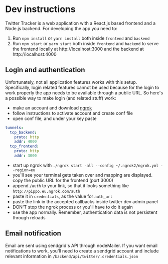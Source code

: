 # Dev instructions

Twitter Tracker is a web application with a React.js based frontend and a Node.js backend.
For developing the app you need to:

1. Run `npm install` or `yarn install` both inside `frontend` and `backend`
2. Run `npm start` or `yarn start` both inside `frontend` and `backend` to serve the frontend locally at http://localhost:3000 and the backend at http://localhost:4000

## Login and authentication

Unfortunately, not all application features works with this setup. Specifically, login related features cannot be used because for the login to work properly the app needs to be available through a public URL.
So here's a possible way to make login (and related stuff) work:

- make an account and download [ngrok](https://ngrok.com/)
- follow instructions to activate account and create conf file
- open conf file, and under your key paste

```yml
tunnels:
  tcp_backend:
    proto: http
    addr: 4000
  tcp_frontend:
    proto: http
    addr: 3000
```

- start up ngrok with `./ngrok start -all --config ~/.ngrok2/ngrok.yml --region=eu`
- you'll see your terminal gets taken over and mapping are displayed. copy the public URL for the frontend (port 3000)
- append `/auth` to your link, so that it looks something like `http://pippo.eu.ngrok.com/auth`
- paste it in `credentials`, as the value for `auth_url`
- paste the link in the accepted callbacks inside twitter dev admin panel
- DON'T stop the ngrok process or you'll have to do it again
- use the app normally. Remember, authentication data is not persistent through reloads

## Email notification

Email are sent using sendgrid's API through nodeMailer. If you want email notifications to work, you'll need to create a sendgrid account and include relevant information in `/backend/api/twitter/.credentials.json`
